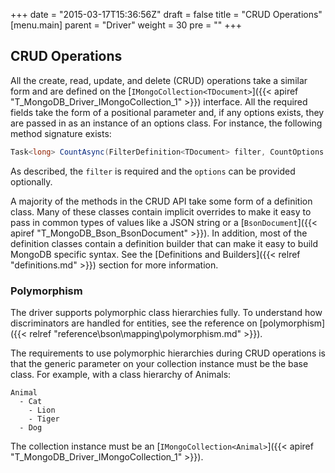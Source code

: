 +++
date = "2015-03-17T15:36:56Z"
draft = false
title = "CRUD Operations"
[menu.main]
  parent = "Driver"
  weight = 30
  pre = "<i class='fa'></i>"
+++

## CRUD Operations

All the create, read, update, and delete (CRUD) operations take a similar form and are defined on the [`IMongoCollection<TDocument>`]({{< apiref "T_MongoDB_Driver_IMongoCollection_1" >}}) interface. All the required fields take the form of a positional parameter and, if any options exists, they are passed in as an instance of an options class. For instance, the following method signature exists:

```csharp
Task<long> CountAsync(FilterDefinition<TDocument> filter, CountOptions options = null);
```

As described, the `filter` is required and the `options` can be provided optionally.

A majority of the methods in the CRUD API take some form of a definition class. Many of these classes contain implicit overrides to make it easy to pass in common types of values like a JSON string or a [`BsonDocument`]({{< apiref "T_MongoDB_Bson_BsonDocument" >}}). In addition, most of the definition classes contain a definition builder that can make it easy to build MongoDB specific syntax. See the [Definitions and Builders]({{< relref "definitions.md" >}}) section for more information.

### Polymorphism

The driver supports polymorphic class hierarchies fully. To understand how discriminators are handled for entities, see the reference on [polymorphism]({{< relref "reference\bson\mapping\polymorphism.md" >}}).

The requirements to use polymorphic hierarchies during CRUD operations is that the generic parameter on your collection instance must be the base class. For example, with a class hierarchy of Animals:

```
Animal
  - Cat
    - Lion
    - Tiger
  - Dog
```

The collection instance must be an [`IMongoCollection<Animal>`]({{< apiref "T_MongoDB_Driver_IMongoCollection_1" >}}).